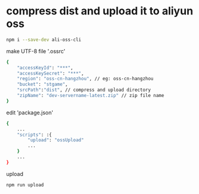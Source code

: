 # compress dist and upload it to aliyun oss

```bash
npm i --save-dev ali-oss-cli
```

make UTF-8 file '.ossrc' 

```bash
{
    "accessKeyId": "***",
    "accessKeySecret": "***",
    "region": "oss-cn-hangzhou", // eg: oss-cn-hangzhou
    "bucket": "stgame",
    "srcPath":"dist", // compress and upload directory
    "zipName": "dev-servername-latest.zip" // zip file name
}
```

edit 'package.json'

```bash
{
    ...
    "scripts": :{
        "upload": "ossUpload"
        ...
    }
    ...
}
```

upload

```bash
npm run upload
```

